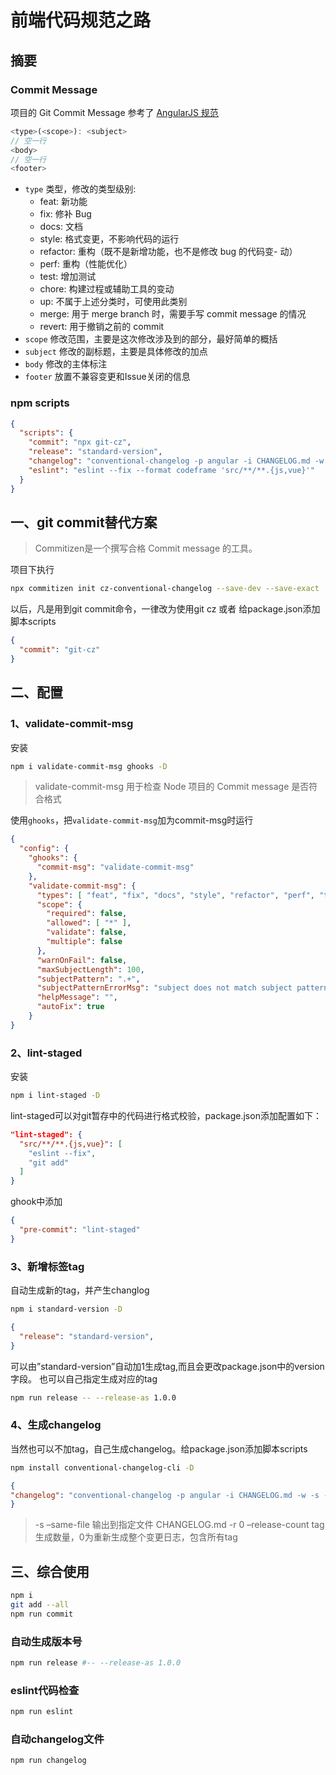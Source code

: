 # 前端代码规范之路

## 摘要

### Commit Message

项目的 Git Commit Message 参考了 [AngularJS 规范](https://links.jianshu.com/go?to=https%3A%2F%2Fdocs.google.com%2Fdocument%2Fd%2F1QrDFcIiPjSLDn3EL15IJygNPiHORgU1_OOAqWjiDU5Y)

```js
<type>(<scope>): <subject>
// 空一行
<body>
// 空一行
<footer>
```

- `type` 类型，修改的类型级别:
  - feat: 新功能
  - fix: 修补 Bug
  - docs: 文档
  - style: 格式变更，不影响代码的运行
  - refactor: 重构（既不是新增功能，也不是修改 bug 的代码变- 动）
  - perf: 重构（性能优化）
  - test: 增加测试
  - chore: 构建过程或辅助工具的变动
  - up: 不属于上述分类时，可使用此类别
  - merge: 用于 merge branch 时，需要手写 commit message 的情况
  - revert: 用于撤销之前的 commit
- `scope` 修改范围，主要是这次修改涉及到的部分，最好简单的概括
- `subject` 修改的副标题，主要是具体修改的加点
- `body` 修改的主体标注
- `footer` 放置不兼容变更和Issue关闭的信息

### npm scripts

```json
{
  "scripts": {
    "commit": "npx git-cz",
    "release": "standard-version",
    "changelog": "conventional-changelog -p angular -i CHANGELOG.md -w -s -r 0",
    "eslint": "eslint --fix --format codeframe 'src/**/**.{js,vue}'"
  }
}
```

## 一、git commit替代方案

> Commitizen是一个撰写合格 Commit message 的工具。

项目下执行

```bash
npx commitizen init cz-conventional-changelog --save-dev --save-exact
```

以后，凡是用到git commit命令，一律改为使用git cz 或者 给package.json添加脚本scripts

```json
{
  "commit": "git-cz"
}
```

## 二、配置

### 1、validate-commit-msg

安装

```bash
npm i validate-commit-msg ghooks -D
```

> validate-commit-msg 用于检查 Node 项目的 Commit message 是否符合格式

使用`ghooks`，把`validate-commit-msg`加为commit-msg时运行

```json
{
  "config": {
    "ghooks": {
      "commit-msg": "validate-commit-msg"
    },
    "validate-commit-msg": {
      "types": [ "feat", "fix", "docs", "style", "refactor", "perf", "test", "build", "ci", "chore", "revert" ],
      "scope": {
        "required": false,
        "allowed": [ "*" ],
        "validate": false,
        "multiple": false
      },
      "warnOnFail": false,
      "maxSubjectLength": 100,
      "subjectPattern": ".+",
      "subjectPatternErrorMsg": "subject does not match subject pattern!",
      "helpMessage": "",
      "autoFix": true
    }
}
```

### 2、lint-staged

安装

```bash
npm i lint-staged -D
```

lint-staged可以对git暂存中的代码进行格式校验，package.json添加配置如下：

```json
"lint-staged": {
  "src/**/**.{js,vue}": [
    "eslint --fix",
    "git add"
  ]
}
```

ghook中添加

```json
{
  "pre-commit": "lint-staged"
}
```

### 3、新增标签tag

自动生成新的tag，并产生changlog

```bash
npm i standard-version -D
```

```json
{
  "release": "standard-version",
}
```

可以由”standard-version”自动加1生成tag,而且会更改package.json中的version字段。 也可以自己指定生成对应的tag

```bash
npm run release -- --release-as 1.0.0
```

### 4、生成changelog

当然也可以不加tag，自己生成changelog。给package.json添加脚本scripts

```bash
npm install conventional-changelog-cli -D
```

```json
{
"changelog": "conventional-changelog -p angular -i CHANGELOG.md -w -s -r 0"
}
```

> -s –same-file 输出到指定文件 CHANGELOG.md -r 0 –release-count tag生成数量，0为重新生成整个变更日志，包含所有tag

## 三、综合使用

```bash
npm i
git add --all
npm run commit
```

### 自动生成版本号

```bash
npm run release #-- --release-as 1.0.0
```

### eslint代码检查

```bash
npm run eslint
```

### 自动changelog文件

```bash
npm run changelog
```
